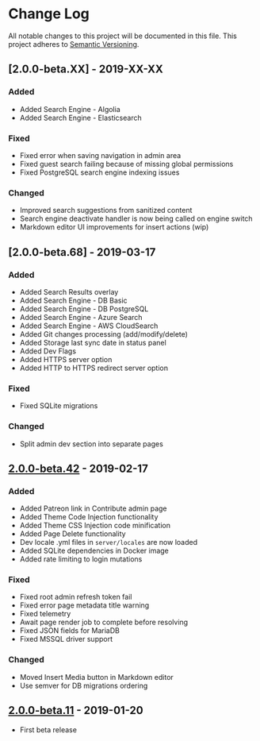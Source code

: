 # Change Log
All notable changes to this project will be documented in this file.
This project adheres to [Semantic Versioning](http://semver.org/).

## [2.0.0-beta.XX] - 2019-XX-XX
### Added
- Added Search Engine - Algolia
- Added Search Engine - Elasticsearch

### Fixed
- Fixed error when saving navigation in admin area
- Fixed guest search failing because of missing global permissions
- Fixed PostgreSQL search engine indexing issues

### Changed
- Improved search suggestions from sanitized content
- Search engine deactivate handler is now being called on engine switch
- Markdown editor UI improvements for insert actions (wip)

## [2.0.0-beta.68] - 2019-03-17
### Added
- Added Search Results overlay
- Added Search Engine - DB Basic
- Added Search Engine - DB PostgreSQL
- Added Search Engine - Azure Search
- Added Search Engine - AWS CloudSearch
- Added Git changes processing (add/modify/delete)
- Added Storage last sync date in status panel
- Added Dev Flags
- Added HTTPS server option
- Added HTTP to HTTPS redirect server option

### Fixed
- Fixed SQLite migrations

### Changed
- Split admin dev section into separate pages

## [2.0.0-beta.42] - 2019-02-17
### Added
- Added Patreon link in Contribute admin page
- Added Theme Code Injection functionality
- Added Theme CSS Injection code minification
- Added Page Delete functionality
- Dev locale .yml files in `server/locales` are now loaded
- Added SQLite dependencies in Docker image
- Added rate limiting to login mutations

### Fixed
- Fixed root admin refresh token fail
- Fixed error page metadata title warning
- Fixed telemetry
- Await page render job to complete before resolving
- Fixed JSON fields for MariaDB
- Fixed MSSQL driver support

### Changed
- Moved Insert Media button in Markdown editor
- Use semver for DB migrations ordering

## [2.0.0-beta.11] - 2019-01-20
- First beta release

[2.0.0-beta.42]: https://github.com/Requarks/wiki/releases/tag/2.0.0-beta.42
[2.0.0-beta.11]: https://github.com/Requarks/wiki/releases/tag/2.0.0-beta.11
